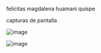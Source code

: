 felicitas magdalena huamani quispe

capturas de pantalla

![image](https://github.com/user-attachments/assets/c2a98800-b6d4-4027-80a4-c79165190606)

![image](https://github.com/user-attachments/assets/a9f81007-4027-4d9e-ae5d-91d732b05de7)



